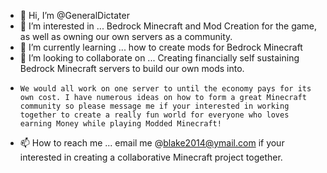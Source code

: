 - 👋 Hi, I’m @GeneralDictater
- 👀 I’m interested in ... Bedrock Minecraft and Mod Creation for the game, as well as owning our own servers as a community.
- 🌱 I’m currently learning ... how to create mods for Bedrock Minecraft
- 💞️ I’m looking to collaborate on ... Creating financially self sustaining Bedrock Minecraft servers to build our own mods into.
-     We would all work on one server to until the economy pays for its own cost. I have numerous ideas on how to form a great Minecraft community so please message me if your interested in working together to create a really fun world for everyone who loves earning Money while playing Modded Minecraft!
- 📫 How to reach me ... email me @blake2014@ymail.com if your interested in creating a collaborative Minecraft project together.

<!---
GeneralDictater/GeneralDictater is a ✨ special ✨ repository because its `README.md` (this file) appears on your GitHub profile.
You can click the Preview link to take a look at your changes.
--->
